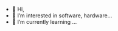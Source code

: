 - 👋 Hi, 
- 👀 I’m interested in software, hardware...
- 🌱 I’m currently learning ...



<!---
majorshao/majorshao is a ✨ special ✨ repository because its `README.md` (this file) appears on your GitHub profile.
You can click the Preview link to take a look at your changes.
--->
